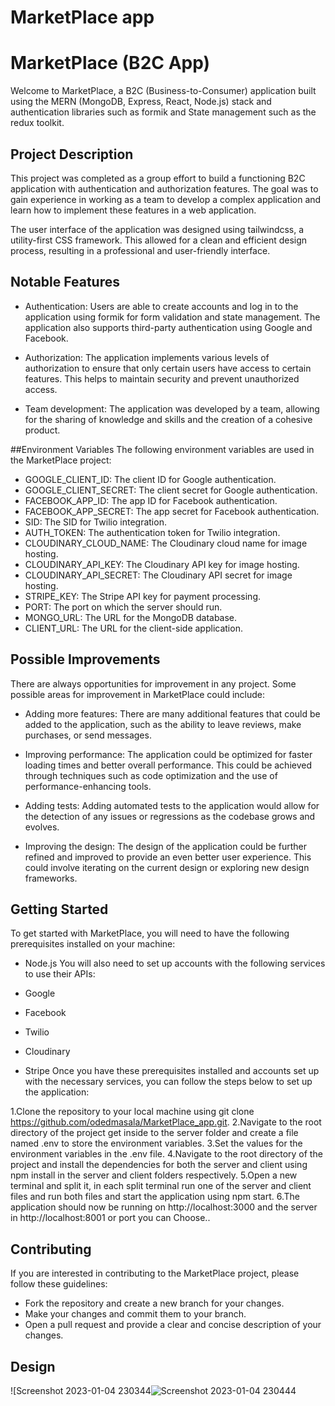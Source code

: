 # MarketPlace app


# MarketPlace (B2C App)
Welcome to MarketPlace, a B2C (Business-to-Consumer) application built using the MERN (MongoDB, Express, React, Node.js) stack and authentication libraries such as formik and State management such as the redux toolkit.

## Project Description
This project was completed as a group effort to build a functioning B2C application with authentication and authorization features. The goal was to gain experience in working as a team to develop a complex application and learn how to implement these features in a web application.

The user interface of the application was designed using tailwindcss, a utility-first CSS framework. This allowed for a clean and efficient design process, resulting in a professional and user-friendly interface.

## Notable Features
* Authentication: Users are able to create accounts and log in to the application using formik for form validation and state management. The application also supports third-party authentication using Google and Facebook.

* Authorization: The application implements various levels of authorization to ensure that only certain users have access to certain features. This helps to maintain security and prevent unauthorized access.

* Team development: The application was developed by a team, allowing for the sharing of knowledge and skills and the creation of a cohesive product.

##Environment Variables
The following environment variables are used in the MarketPlace project:

* GOOGLE_CLIENT_ID: The client ID for Google authentication.
* GOOGLE_CLIENT_SECRET: The client secret for Google authentication.
* FACEBOOK_APP_ID: The app ID for Facebook authentication.
* FACEBOOK_APP_SECRET: The app secret for Facebook authentication.
* SID: The SID for Twilio integration.
* AUTH_TOKEN: The authentication token for Twilio integration.
* CLOUDINARY_CLOUD_NAME: The Cloudinary cloud name for image hosting.
* CLOUDINARY_API_KEY: The Cloudinary API key for image hosting.
* CLOUDINARY_API_SECRET: The Cloudinary API secret for image hosting.
* STRIPE_KEY: The Stripe API key for payment processing.
* PORT: The port on which the server should run.
* MONGO_URL: The URL for the MongoDB database.
* CLIENT_URL: The URL for the client-side application.
## Possible Improvements
There are always opportunities for improvement in any project. Some possible areas for improvement in MarketPlace could include:

* Adding more features: There are many additional features that could be added to the application, such as the ability to leave reviews, make purchases, or send messages.

* Improving performance: The application could be optimized for faster loading times and better overall performance. This could be achieved through techniques such as code optimization and the use of performance-enhancing tools.

* Adding tests: Adding automated tests to the application would allow for the detection of any issues or regressions as the codebase grows and evolves.

* Improving the design: The design of the application could be further refined and improved to provide an even better user experience. This could involve iterating on the current design or exploring new design frameworks.

## Getting Started
To get started with MarketPlace, you will need to have the following prerequisites installed on your machine:

* Node.js
You will also need to set up accounts with the following services to use their APIs:

* Google
* Facebook
* Twilio
* Cloudinary
* Stripe
Once you have these prerequisites installed and accounts set up with the necessary services, you can follow the steps below to set up the application:

1.Clone the repository to your local machine using git clone https://github.com/odedmasala/MarketPlace_app.git.
2.Navigate to the root directory of the project get inside to the server folder and create a file named .env to store the environment variables.
3.Set the values for the environment variables in the .env file.
4.Navigate to the root directory of the project and install the dependencies for both the server and client using npm install in the server and client folders respectively.
5.Open a new terminal and split it, in each split terminal run one of the server and client files and run both files and start the application using npm start.
6.The application should now be running on http://localhost:3000 and the server in http://localhost:8001 or port you can Choose..
## Contributing
If you are interested in contributing to the MarketPlace project, please follow these guidelines:

* Fork the repository and create a new branch for your changes.
* Make your changes and commit them to your branch.
* Open a pull request and provide a clear and concise description of your changes.

## Design

![Screenshot 2023-01-04 230344![Screenshot 2023-01-04 230444](https://user-images.githubusercontent.com/105584546/211039487-0b84e288-fca1-4060-bb09-b0d0ca717c8a.jpg)

